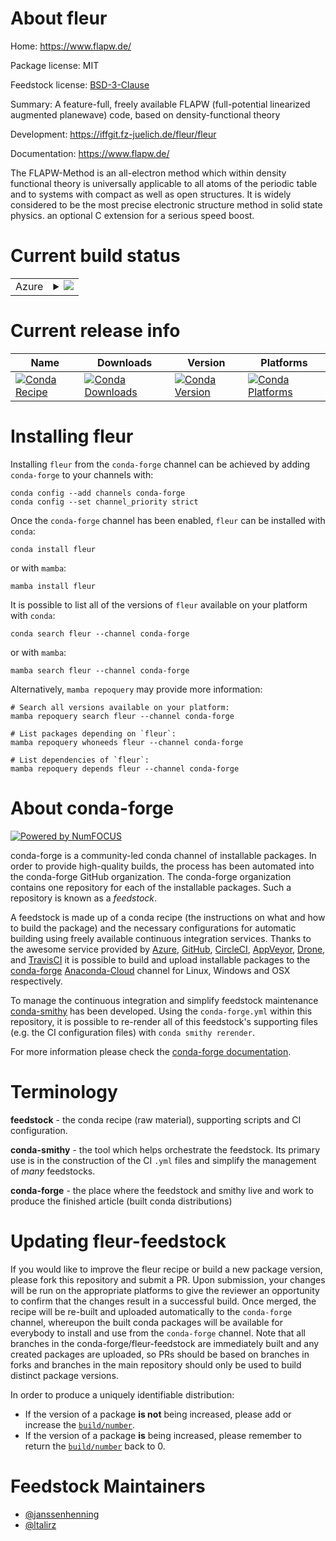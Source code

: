 About fleur
===========

Home: https://www.flapw.de/

Package license: MIT

Feedstock license: [BSD-3-Clause](https://github.com/conda-forge/fleur-feedstock/blob/main/LICENSE.txt)

Summary: A feature-full, freely available FLAPW (full-potential linearized augmented planewave) code, based on density-functional theory

Development: https://iffgit.fz-juelich.de/fleur/fleur

Documentation: https://www.flapw.de/

The FLAPW-Method is an all-electron method which within density functional theory is universally applicable to all atoms of the periodic table and to systems with compact as well as open structures. It is widely considered to be the most precise electronic structure method in solid state physics.
an optional C extension for a serious speed boost.


Current build status
====================


<table>
    
  <tr>
    <td>Azure</td>
    <td>
      <details>
        <summary>
          <a href="https://dev.azure.com/conda-forge/feedstock-builds/_build/latest?definitionId=15607&branchName=main">
            <img src="https://dev.azure.com/conda-forge/feedstock-builds/_apis/build/status/fleur-feedstock?branchName=main">
          </a>
        </summary>
        <table>
          <thead><tr><th>Variant</th><th>Status</th></tr></thead>
          <tbody><tr>
              <td>linux_64</td>
              <td>
                <a href="https://dev.azure.com/conda-forge/feedstock-builds/_build/latest?definitionId=15607&branchName=main">
                  <img src="https://dev.azure.com/conda-forge/feedstock-builds/_apis/build/status/fleur-feedstock?branchName=main&jobName=linux&configuration=linux_64_" alt="variant">
                </a>
              </td>
            </tr><tr>
              <td>osx_64</td>
              <td>
                <a href="https://dev.azure.com/conda-forge/feedstock-builds/_build/latest?definitionId=15607&branchName=main">
                  <img src="https://dev.azure.com/conda-forge/feedstock-builds/_apis/build/status/fleur-feedstock?branchName=main&jobName=osx&configuration=osx_64_" alt="variant">
                </a>
              </td>
            </tr>
          </tbody>
        </table>
      </details>
    </td>
  </tr>
</table>

Current release info
====================

| Name | Downloads | Version | Platforms |
| --- | --- | --- | --- |
| [![Conda Recipe](https://img.shields.io/badge/recipe-fleur-green.svg)](https://anaconda.org/conda-forge/fleur) | [![Conda Downloads](https://img.shields.io/conda/dn/conda-forge/fleur.svg)](https://anaconda.org/conda-forge/fleur) | [![Conda Version](https://img.shields.io/conda/vn/conda-forge/fleur.svg)](https://anaconda.org/conda-forge/fleur) | [![Conda Platforms](https://img.shields.io/conda/pn/conda-forge/fleur.svg)](https://anaconda.org/conda-forge/fleur) |

Installing fleur
================

Installing `fleur` from the `conda-forge` channel can be achieved by adding `conda-forge` to your channels with:

```
conda config --add channels conda-forge
conda config --set channel_priority strict
```

Once the `conda-forge` channel has been enabled, `fleur` can be installed with `conda`:

```
conda install fleur
```

or with `mamba`:

```
mamba install fleur
```

It is possible to list all of the versions of `fleur` available on your platform with `conda`:

```
conda search fleur --channel conda-forge
```

or with `mamba`:

```
mamba search fleur --channel conda-forge
```

Alternatively, `mamba repoquery` may provide more information:

```
# Search all versions available on your platform:
mamba repoquery search fleur --channel conda-forge

# List packages depending on `fleur`:
mamba repoquery whoneeds fleur --channel conda-forge

# List dependencies of `fleur`:
mamba repoquery depends fleur --channel conda-forge
```


About conda-forge
=================

[![Powered by
NumFOCUS](https://img.shields.io/badge/powered%20by-NumFOCUS-orange.svg?style=flat&colorA=E1523D&colorB=007D8A)](https://numfocus.org)

conda-forge is a community-led conda channel of installable packages.
In order to provide high-quality builds, the process has been automated into the
conda-forge GitHub organization. The conda-forge organization contains one repository
for each of the installable packages. Such a repository is known as a *feedstock*.

A feedstock is made up of a conda recipe (the instructions on what and how to build
the package) and the necessary configurations for automatic building using freely
available continuous integration services. Thanks to the awesome service provided by
[Azure](https://azure.microsoft.com/en-us/services/devops/), [GitHub](https://github.com/),
[CircleCI](https://circleci.com/), [AppVeyor](https://www.appveyor.com/),
[Drone](https://cloud.drone.io/welcome), and [TravisCI](https://travis-ci.com/)
it is possible to build and upload installable packages to the
[conda-forge](https://anaconda.org/conda-forge) [Anaconda-Cloud](https://anaconda.org/)
channel for Linux, Windows and OSX respectively.

To manage the continuous integration and simplify feedstock maintenance
[conda-smithy](https://github.com/conda-forge/conda-smithy) has been developed.
Using the ``conda-forge.yml`` within this repository, it is possible to re-render all of
this feedstock's supporting files (e.g. the CI configuration files) with ``conda smithy rerender``.

For more information please check the [conda-forge documentation](https://conda-forge.org/docs/).

Terminology
===========

**feedstock** - the conda recipe (raw material), supporting scripts and CI configuration.

**conda-smithy** - the tool which helps orchestrate the feedstock.
                   Its primary use is in the construction of the CI ``.yml`` files
                   and simplify the management of *many* feedstocks.

**conda-forge** - the place where the feedstock and smithy live and work to
                  produce the finished article (built conda distributions)


Updating fleur-feedstock
========================

If you would like to improve the fleur recipe or build a new
package version, please fork this repository and submit a PR. Upon submission,
your changes will be run on the appropriate platforms to give the reviewer an
opportunity to confirm that the changes result in a successful build. Once
merged, the recipe will be re-built and uploaded automatically to the
`conda-forge` channel, whereupon the built conda packages will be available for
everybody to install and use from the `conda-forge` channel.
Note that all branches in the conda-forge/fleur-feedstock are
immediately built and any created packages are uploaded, so PRs should be based
on branches in forks and branches in the main repository should only be used to
build distinct package versions.

In order to produce a uniquely identifiable distribution:
 * If the version of a package **is not** being increased, please add or increase
   the [``build/number``](https://docs.conda.io/projects/conda-build/en/latest/resources/define-metadata.html#build-number-and-string).
 * If the version of a package **is** being increased, please remember to return
   the [``build/number``](https://docs.conda.io/projects/conda-build/en/latest/resources/define-metadata.html#build-number-and-string)
   back to 0.

Feedstock Maintainers
=====================

* [@janssenhenning](https://github.com/janssenhenning/)
* [@ltalirz](https://github.com/ltalirz/)

